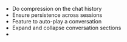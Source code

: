 * Do compression on the chat history
* Ensure persistence across sessions
* Feature to auto-play a conversation
* Expand and collapse conversation sections
* 
